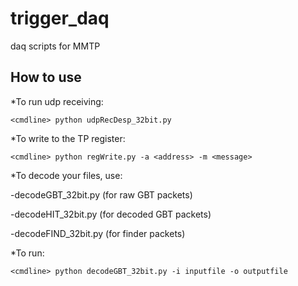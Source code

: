 # trigger_daq
daq scripts for MMTP

## How to use ##
*To run udp receiving:

   `<cmdline> python udpRecDesp_32bit.py`

*To write to the TP register:

   `<cmdline> python regWrite.py -a <address> -m <message>`

*To decode your files, use:

-decodeGBT_32bit.py (for raw GBT packets)

-decodeHIT_32bit.py (for decoded GBT packets)

-decodeFIND_32bit.py (for finder packets)


*To run:

   `<cmdline> python decodeGBT_32bit.py -i inputfile -o outputfile`